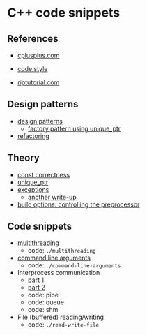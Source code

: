 # C++ code snippets

## References

- [cplusplus.com](https://www.cplusplus.com/)
- [code style](https://named-data.net/doc/ndn-cpp-dev/0.4.0/code-style.html)

- [riptutorial.com](https://riptutorial.com/cplusplus)

## Design patterns

- [design patterns](https://refactoring.guru/design-patterns/catalog)
  - [factory pattern using unique_ptr](https://stackoverflow.com/questions/27282453/factory-pattern-using-unique-ptr-in-c)
- [refactoring](https://refactoring.guru/refactoring)

## Theory

- [const correctness](https://www.cprogramming.com/tutorial/const_correctness.html)
- [unique_ptr](https://en.cppreference.com/w/cpp/memory/unique_ptr)
- [exceptions](https://riptutorial.com/cplusplus/example/9212/best-practice--throw-by-value--catch-by-const-reference)
  - [another write-up](https://www.tutorialspoint.com/cplusplus/cpp_exceptions_handling.htm)
- [build options: controlling the preprocessor](https://gcc.gnu.org/onlinedocs/gcc/Preprocessor-Options.html)


## Code snippets

- [multithreading](https://www.geeksforgeeks.org/multithreading-in-cpp/)
  - code: `./multithreading`
- [command line arguments](https://www.geeksforgeeks.org/command-line-arguments-in-c-cpp/)
  - code: `./command-line-arguments`
- Interprocess communication 
  - [part 1](https://opensource.com/article/19/4/interprocess-communication-linux-storage)
  - [part 2](https://opensource.com/article/19/4/interprocess-communication-linux-channels)
  - code: pipe
  - code: queue
  - code: shm
- File (buffered) reading/writing
  - code: `./read-write-file`
  


